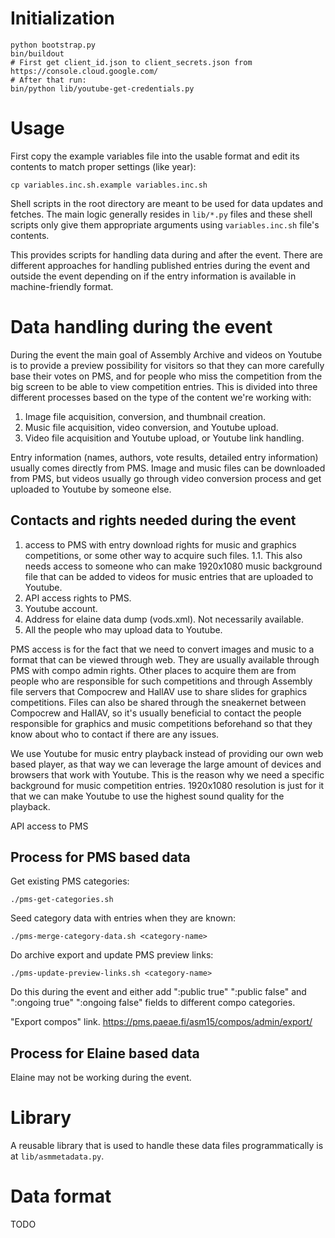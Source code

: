 # Initialization

    python bootstrap.py
    bin/buildout
    # First get client_id.json to client_secrets.json from https://console.cloud.google.com/
    # After that run:
    bin/python lib/youtube-get-credentials.py

# Usage

First copy the example variables file into the usable format and edit
its contents to match proper settings (like year):

    cp variables.inc.sh.example variables.inc.sh

Shell scripts in the root directory are meant to be used for data
updates and fetches. The main logic generally resides in `lib/*.py`
files and these shell scripts only give them appropriate arguments
using `variables.inc.sh` file's contents.

This provides scripts for handling data during and after the
event. There are different approaches for handling published entries
during the event and outside the event depending on if the entry
information is available in machine-friendly format.

# Data handling during the event

During the event the main goal of Assembly Archive and videos on
Youtube is to provide a preview possibility for visitors so that they
can more carefully base their votes on PMS, and for people who miss
the competition from the big screen to be able to view competition
entries. This is divided into three different processes based on the
type of the content we're working with:

1. Image file acquisition, conversion, and thumbnail creation.
2. Music file acquisition, video conversion, and Youtube upload.
3. Video file acquisition and Youtube upload, or Youtube link
   handling.

Entry information (names, authors, vote results, detailed entry
information) usually comes directly from PMS. Image and music files
can be downloaded from PMS, but videos usually go through video
conversion process and get uploaded to Youtube by someone else.

## Contacts and rights needed during the event

1. access to PMS with entry download rights for music and graphics
   competitions, or some other way to acquire such files.
1.1. This also needs access to someone who can make 1920x1080 music
     background file that can be added to videos for music entries
     that are uploaded to Youtube.
2. API access rights to PMS.
3. Youtube account.
4. Address for elaine data dump (vods.xml). Not necessarily available.
5. All the people who may upload data to Youtube.

PMS access is for the fact that we need to convert images and music to
a format that can be viewed through web. They are usually available
through PMS with compo admin rights. Other places to acquire them
are from people who are responsible for such competitions and through
Assembly file servers that Compocrew and HallAV use to share slides
for graphics competitions. Files can also be shared through the
sneakernet between Compocrew and HallAV, so it's usually beneficial to
contact the people responsible for graphics and music competitions
beforehand so that they know about who to contact if there are any
issues.

We use Youtube for music entry playback instead of providing our own
web based player, as that way we can leverage the large amount of
devices and browsers that work with Youtube. This is the reason why we
need a specific background for music competition entries. 1920x1080
resolution is just for it that we can make Youtube to use the highest
sound quality for the playback.

API access to PMS

## Process for PMS based data

Get existing PMS categories:

    ./pms-get-categories.sh

Seed category data with entries when they are known:

    ./pms-merge-category-data.sh <category-name>

Do archive export and update PMS preview links:

    ./pms-update-preview-links.sh <category-name>

Do this during the event and either add ":public true" ":public false"
and ":ongoing true" ":ongoing false" fields to different compo
categories.

"Export compos" link.
https://pms.paeae.fi/asm15/compos/admin/export/

## Process for Elaine based data

Elaine may not be working during the event.

# Library

A reusable library that is used to handle these data files
programmatically is at `lib/asmmetadata.py`.

# Data format

TODO
